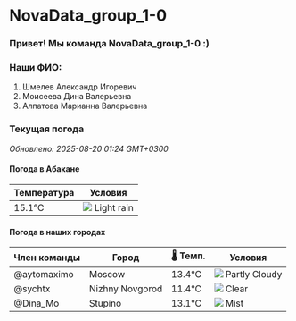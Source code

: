 # NovaData_group_1-0
### Привет! Мы команда NovaData_group_1-0 :)

### Наши ФИО:
1. Шмелев Александр Игоревич
2. Моисеева Дина Валерьевна
3. Алпатова Марианна Валерьевна

### Текущая погода
<!-- WEATHER:START -->
_Обновлено: 2025-08-20 01:24 GMT+0300_

#### Погода в Абакане

| Температура | Условия |
|-------------|----------|
| 15.1°C     | ![](https://cdn.weatherapi.com/weather/64x64/night/296.png) Light rain |

#### Погода в наших городах

| Член команды  | Город               | 🌡️ Темп.  | Условия          |
|---------------|---------------------|-----------|--------------------|
| @aytomaximo    | Moscow              |   13.4°C | ![](https://cdn.weatherapi.com/weather/64x64/night/116.png) Partly Cloudy |
| @sychtx        | Nizhny Novgorod     |   11.4°C | ![](https://cdn.weatherapi.com/weather/64x64/night/113.png) Clear        |
| @Dina_Mo       | Stupino             |   13.1°C | ![](https://cdn.weatherapi.com/weather/64x64/night/143.png) Mist         |

<!-- WEATHER:END -->
